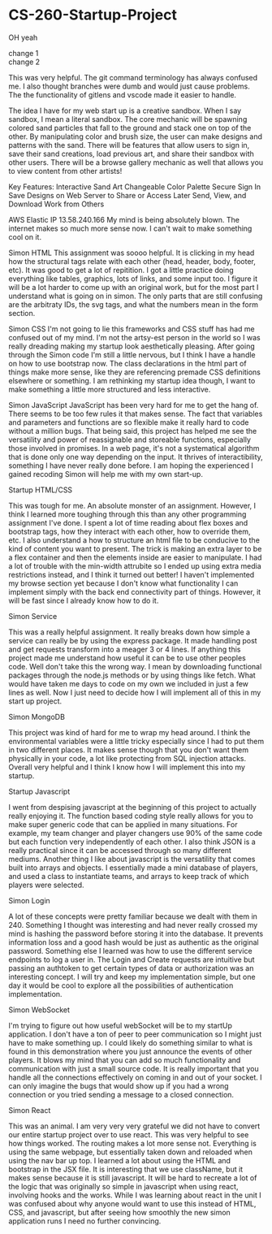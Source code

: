 # CS-260-Startup-Project

OH yeah

change 1
\
change 2

This was very helpful. The git command terminology has always confused me. I also thought branches were dumb and
would just cause problems. The the functionality of gitlens and vscode made it easier to handle.

The idea I have for my web start up is a creative sandbox. When I say sandbox, I mean a literal sandbox. The core mechanic will be spawning colored
sand particles that fall to the ground and stack one on top of the other. By manipulating color and brush size, the user can make designs and patterns
with the sand. There will be features that allow users to sign in, save their sand creations, load previous art, and share their sandbox with other users.
There will be a browse gallery mechanic as well that allows you to view content from other artists!

Key Features:
Interactive Sand Art
Changeable Color Palette
Secure Sign In
Save Designs on Web Server to Share or Access Later
Send, View, and Download Work from Others

AWS
Elastic IP 13.58.240.166
My mind is being absolutely blown. The internet makes so much more 
sense now. I can't wait to make something cool on it.

Simon HTML
This assignment was soooo helpful. It is clicking in my head how the 
structural tags relate with each other (head, header, body, footer, etc). 
It was good to get a lot of repitition. I got a little practice doing 
everything like tables, graphics, lots of links, and some input too. 
I figure it will be a lot harder to come up with an original work, 
but for the most part I understand what is going on in simon. The only 
parts that are still confusing are the arbitraty IDs, the svg tags, 
and what the numbers mean in the form section.

Simon CSS
I'm not going to lie this frameworks and CSS stuff has had me confused
out of my mind. I'm not the artsy-est person in the world so I was really
dreading making my startup look aesthetically pleasing. After going through
the Simon code I'm still a little nervous, but I think I have a handle on how
to use bootstrap now. The class declarations in the html part of things make
more sense, like they are referencing premade CSS definitions elsewhere or 
something. I am rethinking my startup idea though, I want to make something
a little more structured and less interactive.

Simon JavaScript
JavaScript has been very hard for me to get the hang of. There seems to be
too few rules it that makes sense. The fact that variables and parameters and 
functions are so flexible make it really hard to code without a million bugs.
That being said, this project has helped me see the versatility and power of 
reassignable and storeable functions, especially those involved in promises. In 
a web page, it's not a systematical algorithm that is done only one way depending
on the input. It thrives of interactibility, something I have never really 
done before. I am hoping the experienced I gained recoding Simon will help me
with my own start-up.

Startup HTML/CSS

This was tough for me. An absolute monster of an assignment. However, I think I
learned more toughing through this than any other programming assignment I've 
done. I spent a lot of time reading about flex boxes and bootstrap tags, how
they interact with each other, how to override them, etc. I also understand a
how to structure an html file to be conducive to the kind of content you want
to present. The trick is making an extra layer to be a flex container and then
the elements inside are easier to manipulate. I had a lot of trouble with the 
min-width attrubite so I ended up using extra media restrictions instead, and
I think it turned out better! I haven't implemented my browse section yet 
because I don't know what functionality I can implement simply with the back
end connectivity part of things. However, it will be fast since I already know 
how to do it.

Simon Service

This was a really helpful assignment. It really breaks down how simple a service can
really be by using the express package. It made handling post and get requests
transform into a meager 3 or 4 lines. If anything this project made me understand how
useful it can be to use other peoples code. Well don't take this the wrong way. I mean
by downloading functional packages through the node.js methods or by using things like
fetch. What would have taken me days to code on my own we included in just a few lines as
well. Now I just need to decide how I will implement all of this in my start up project.

Simon MongoDB

This project was kind of hard for me to wrap my head around. I think the environmental
variables were a little tricky especially since I had to put them in two different
places. It makes sense though that you don't want them physically in your code, a lot
like protecting from SQL injection attacks. Overall very helpful and I think I know how I
will implement this into my startup.

Startup Javascript

I went from despising javascript at the beginning of this project to actually really
enjoying it. The function based coding style really allows for you to make super
generic code that can be applied in many situations. For example, my team changer and
player changers use 90% of the same code but each function very independently of each
other. I also think JSON is a really practical since it can be accessed through so many
different mediums. Another thing I like about javascript is the versatility that comes
built into arrays and objects. I essentially made a mini database of players, and used
a class to instantiate teams, and arrays to keep track of which players were selected.

Simon Login

A lot of these concepts were pretty familiar because we dealt with them in 240. Something
I thought was interesting and had never really crossed my mind is hashing the password
before storing it into the database. It prevents information loss and a good hash 
would be just as authentic as the original password. Something else I learned was how 
to use the different service endpoints to log a user in. The Login and Create requests
are intuitive but passing an authtoken to get certain types of data or authorization was
an interesting concept. I will try and keep my implementation simple, but one day it would
be cool to explore all the possibilities of authentication implementation.

Simon WebSocket

I'm trying to figure out how useful webSocket will be to my startUp application. I don't have
a ton of peer to peer communication so I might just have to make something up. I could 
likely do something similar to what is found in this demonstration where you just announce
the events of other players. It blows my mind that you can add so much functionality and
communication with just a small source code. It is really important that you handle all the 
connections effectively on coming in and out of your socket. I can only imagine the bugs that
would show up if you had a wrong connection or you tried sending a message to a closed 
connection.

Simon React

This was an animal. I am very very very grateful we did not have to convert our entire startup
project over to use react. This was very helpful to see how things worked. The routing makes
a lot more sense not. Everything is using the same webpage, but essentially taken down and 
reloaded when using the nav bar up top. I learned a lot about using the HTML and bootstrap
in the JSX file. It is interesting that we use className, but it makes sense because it 
is still javascript. It will be hard to recreate a lot of the logic that was originally so
simple in javascript when using react, involving hooks and the works. While I was learning 
about react in the unit I was confused about why anyone would want to use this instead of
HTML, CSS, and javascript, but after seeing how smoothly the new simon application runs I 
need no further convincing.
